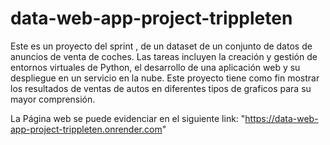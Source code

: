# data-web-app-project-trippleten
Este es un proyecto del sprint ,  de un dataset de un conjunto de datos de anuncios de venta de coches. Las tareas incluyen la creación y gestión de entornos virtuales de Python, el desarrollo de una aplicación web y su despliegue en un servicio en la nube. Este proyecto tiene como fin mostrar los resultados de ventas de autos en diferentes tipos de graficos para su mayor comprensión. 

La Página web se puede evidenciar en el siguiente link: "https://data-web-app-project-trippleten.onrender.com"
